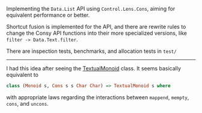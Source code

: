 Implementing the `Data.List` API using `Control.Lens.Cons`, aiming for equivalent
performance or better.

Shortcut fusion is implemented for the API, and there are rewrite rules to change
the Consy API functions into their more specialized versions, like
`filter -> Data.Text.filter`.

There are inspection tests, benchmarks, and allocation tests in `test/`

---

I had this idea after seeing the [TextualMonoid](https://hackage.haskell.org/package/monoid-subclasses/docs/Data-Monoid-Textual.html)
class. It seems basically equivalent to

```haskell
class (Monoid s, Cons s s Char Char) => TextualMonoid s where
```

with appropriate laws regarding the interactions between `mappend`, `mempty`, `cons`,
and `uncons`. 
